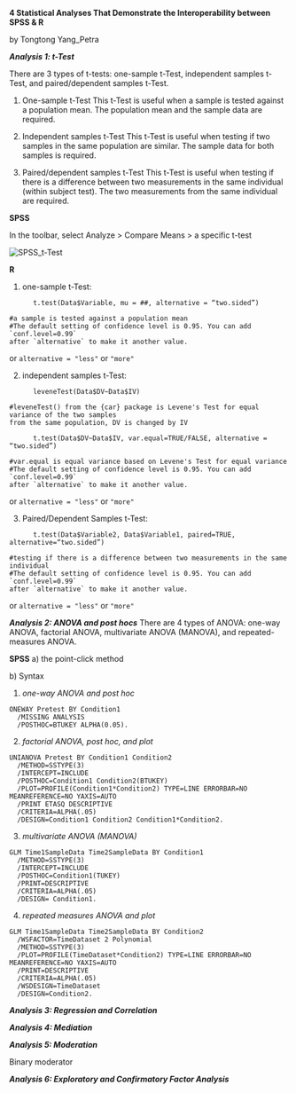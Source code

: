 **4 Statistical Analyses That Demonstrate the Interoperability between SPSS & R**

by Tongtong Yang_Petra


***Analysis 1: t-Test***

There are 3 types of t-tests: one-sample t-Test, independent samples t-Test, and paired/dependent samples t-Test.


1. One-sample t-Test
This t-Test is useful when a sample is tested against a population mean.
The population mean and the sample data are required.

2. Independent samples t-Test
This t-Test is useful when testing if two samples in the same population are similar.
The sample data for both samples is required.

   
3. Paired/dependent samples t-Test
This t-Test is useful when testing if there is a difference between two measurements in the same individual (within subject test).
The two measurements from the same individual are required.





**SPSS**

In the toolbar, select Analyze > Compare Means > a specific t-test

![SPSS_t-Test](https://github.com/petrayang2002/InterStatHub/assets/155834271/315baa07-0bfb-4abb-9186-7614a0f5e1ea)




**R**
   1. one-sample t-Test: 
```
      t.test(Data$Variable, mu = ##, alternative = “two.sided”)

#a sample is tested against a population mean
#The default setting of confidence level is 0.95. You can add `conf.level=0.99`
after `alternative` to make it another value.
```
or `alternative = "less"` or `"more"`


   2. independent samples t-Test:
```
      leveneTest(Data$DV~Data$IV)

#leveneTest() from the {car} package is Levene's Test for equal variance of the two samples
from the same population, DV is changed by IV

      t.test(Data$DV~Data$IV, var.equal=TRUE/FALSE, alternative = “two.sided”)

#var.equal is equal variance based on Levene's Test for equal variance
#The default setting of confidence level is 0.95. You can add `conf.level=0.99`
after `alternative` to make it another value.
```
or `alternative = "less"` or `"more"`


   3. Paired/Dependent Samples t-Test: 
```
      t.test(Data$Variable2, Data$Variable1, paired=TRUE, alternative=“two.sided”)

#testing if there is a difference between two measurements in the same individual
#The default setting of confidence level is 0.95. You can add `conf.level=0.99`
after `alternative` to make it another value.
```
or `alternative = "less"` or `"more"`




***Analysis 2: ANOVA and post hocs***
There are 4 types of ANOVA: one-way ANOVA, factorial ANOVA, multivariate ANOVA (MANOVA), and repeated-measures ANOVA.

**SPSS**
a) the point-click method


b) Syntax

1. *one-way ANOVA and post hoc*
```
ONEWAY Pretest BY Condition1
  /MISSING ANALYSIS
  /POSTHOC=BTUKEY ALPHA(0.05).
```

2. *factorial ANOVA, post hoc, and plot*
```
UNIANOVA Pretest BY Condition1 Condition2
  /METHOD=SSTYPE(3)
  /INTERCEPT=INCLUDE
  /POSTHOC=Condition1 Condition2(BTUKEY) 
  /PLOT=PROFILE(Condition1*Condition2) TYPE=LINE ERRORBAR=NO MEANREFERENCE=NO YAXIS=AUTO
  /PRINT ETASQ DESCRIPTIVE
  /CRITERIA=ALPHA(.05)
  /DESIGN=Condition1 Condition2 Condition1*Condition2.
```

3. *multivariate ANOVA (MANOVA)*
```
GLM Time1SampleData Time2SampleData BY Condition1
  /METHOD=SSTYPE(3)
  /INTERCEPT=INCLUDE
  /POSTHOC=Condition1(TUKEY) 
  /PRINT=DESCRIPTIVE
  /CRITERIA=ALPHA(.05)
  /DESIGN= Condition1.
```

4. *repeated measures ANOVA and plot*
```
GLM Time1SampleData Time2SampleData BY Condition2
  /WSFACTOR=TimeDataset 2 Polynomial 
  /METHOD=SSTYPE(3)
  /PLOT=PROFILE(TimeDataset*Condition2) TYPE=LINE ERRORBAR=NO MEANREFERENCE=NO YAXIS=AUTO
  /PRINT=DESCRIPTIVE 
  /CRITERIA=ALPHA(.05)
  /WSDESIGN=TimeDataset 
  /DESIGN=Condition2.
```




***Analysis 3: Regression and Correlation***


***Analysis 4: Mediation***


***Analysis 5: Moderation***

Binary moderator


***Analysis 6: Exploratory and Confirmatory Factor Analysis***

